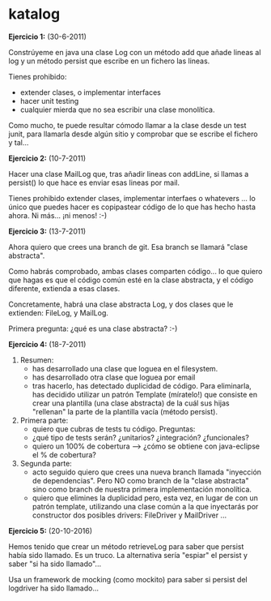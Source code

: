 # katalog
**Ejercicio 1:** (30-6-2011)

Constrúyeme en java una clase Log con un método add que añade lineas al log y un método persist que escribe en un fichero las lineas.

Tienes prohibido:
- extender clases, o implementar interfaces
- hacer unit testing
- cualquier mierda que no sea escribir una clase monolítica.

Como mucho, te puede resultar cómodo llamar a la clase desde un test junit, para llamarla desde algún sitio y comprobar que se escribe el fichero y tal...

**Ejercicio 2:** (10-7-2011)

Hacer una clase MailLog que, tras añadir lineas con addLine, si llamas a persist() lo que hace es enviar esas lineas por mail.

Tienes prohibido extender clases, implementar interfaes o whatevers ... lo único que puedes hacer es copipastear código de lo que has hecho hasta ahora. Ni más...  ¡ni menos!  :-)

**Ejercicio 3:** (13-7-2011)

Ahora quiero que crees una branch de git.
Esa branch se llamará "clase abstracta".

Como habrás comprobado, ambas clases comparten código... lo que quiero que hagas es que el código común esté en la clase abstracta, y el código diferente, extienda a esas clases.

Concretamente, habrá una clase abstracta Log, y dos clases que le extienden: FileLog, y MailLog.

Primera pregunta: ¿qué es una clase abstracta?  :-)

**Ejercicio 4:** (18-7-2011)

1. Resumen:
    * has desarrollado una clase que loguea en el filesystem.
    * has desarrollado otra clase que loguea por email
    * tras hacerlo, has detectado duplicidad de código. Para eliminarla, has decidido utilizar un patrón Template (míratelo!) que consiste en crear una plantilla (una clase abstracta) de la cuál sus hijas "rellenan" la parte de la plantilla vacía (método persist).
2. Primera parte:
    * quiero que cubras de tests tu código. Preguntas:
    * ¿qué tipo de tests serán? ¿unitarios? ¿integración? ¿funcionales?
    * quiero un 100% de cobertura --> ¿cómo se obtiene con java-eclipse el % de cobertura?
3. Segunda parte:
    * acto seguido quiero que crees una nueva branch llamada "inyección de dependencias". Pero NO como branch de la "clase abstracta" sino como branch de nuestra primera implementación monolítica.
    * quiero que elimines la duplicidad pero, esta vez, en lugar de con un patrón template, utilizando una clase común a la que inyectarás por constructor dos posibles drivers: FileDriver y MailDriver ... 

**Ejercicio 5:** (20-10-2016)

Hemos tenido que crear un método retrieveLog para saber que persist había sido llamado. Es un truco. La alternativa sería "espiar" el persist y saber "si ha sido llamado"...

Usa un framework de mocking (como mockito) para saber si persist del logdriver ha sido llamado...
